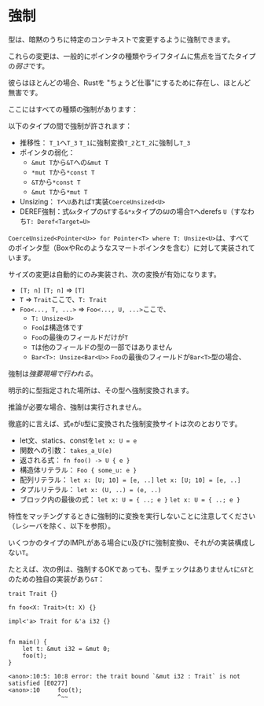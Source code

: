 # <!--Coercions--> 強制

<!--Types can implicitly be coerced to change in certain contexts.-->
型は、暗黙のうちに特定のコンテキストで変更するように強制できます。
<!--These changes are generally just *weakening* of types, largely focused around pointers and lifetimes.-->
これらの変更は、一般的にポインタの種類やライフタイムに焦点を当てたタイプの*弱さ*です。
<!--They mostly exist to make Rust "just work"in more cases, and are largely harmless.-->
彼らはほとんどの場合、Rustを "ちょうど仕事"にするために存在し、ほとんど無害です。

<!--Here's all the kinds of coercion:-->
ここにはすべての種類の強制があります：

<!--Coercion is allowed between the following types:-->
以下のタイプの間で強制が許されます：

* <!--Transitivity: `T_1` to `T_3` where `T_1` coerces to `T_2` and `T_2` coerces to `T_3`-->
   推移性： `T_1`へ`T_3` `T_1`に強制変換`T_2`と`T_2`に強制し`T_3`
* <!--Pointer Weakening:-->
   ポインタの弱化：
    * <!--`&mut T` to `&T`-->
       `&mut T`から`&T`への`&mut T`
    * <!--`*mut T` to `*const T`-->
       `*mut T`から`*const T`
    * <!--`&T` to `*const T`-->
       `&T`から`*const T`
    * <!--`&mut T` to `*mut T`-->
       `&mut T`から`*mut T`
* <!--Unsizing: `T` to `U` if `T` implements `CoerceUnsized<U>`-->
   Unsizing： `T`へ`U`あれば`T`実装`CoerceUnsized<U>`
* <!--Deref coercion: Expression `&x` of type `&T` to `&*x` of type `&U` if `T` derefs to `U` (ie `T: Deref<Target=U>`)-->
   DEREF強制：式`&x`タイプの`&T`する`&*x`タイプの`&U`の場合`T`へderefs `U`（すなわち`T: Deref<Target=U>`

<!--`CoerceUnsized<Pointer<U>> for Pointer<T> where T: Unsize<U>` is implemented for all pointer types (including smart pointers like Box and Rc).-->
`CoerceUnsized<Pointer<U>> for Pointer<T> where T: Unsize<U>`は、すべてのポインタ型（BoxやRcのようなスマートポインタを含む）に対して実装されています。
<!--Unsize is only implemented automatically, and enables the following transformations:-->
サイズの変更は自動的にのみ実装され、次の変換が有効になります。

* `[T; n]` <!--`[T; n]` => `[T]`-->
   `[T; n]` => `[T]`
* <!--`T` => `Trait` where `T: Trait`-->
   `T` => `Trait`ここで、`T: Trait`
* <!--`Foo<..., T, ...>` => `Foo<..., U, ...>` where:-->
   `Foo<..., T, ...>` => `Foo<..., U, ...>`ここで、
    * `T: Unsize<U>`
    * <!--`Foo` is a struct-->
       `Foo`は構造体です
    * <!--Only the last field of `Foo` has type involving `T`-->
       `Foo`の最後のフィールドだけが`T`
    * <!--`T` is not part of the type of any other fields-->
       `T`は他のフィールドの型の一部ではありません
    * <!--`Bar<T>: Unsize<Bar<U>>`, if the last field of `Foo` has type `Bar<T>`-->
       `Bar<T>: Unsize<Bar<U>>` `Foo`の最後のフィールドが`Bar<T>`型の場合、

<!--Coercions occur at a *coercion site*.-->
強制は*強要現場で行われる*。
<!--Any location that is explicitly typed will cause a coercion to its type.-->
明示的に型指定された場所は、その型へ強制変換されます。
<!--If inference is necessary, the coercion will not be performed.-->
推論が必要な場合、強制は実行されません。
<!--Exhaustively, the coercion sites for an expression `e` to type `U` are:-->
徹底的に言えば、式`e`が`U`型に変換された強制変換サイトは次のとおりです。

* <!--let statements, statics, and consts: `let x: U = e`-->
   let文、statics、constを`let x: U = e`
* <!--Arguments to functions: `takes_a_U(e)`-->
   関数への引数： `takes_a_U(e)`
* <!--Any expression that will be returned: `fn foo() -> U { e }`-->
   返される式： `fn foo() -> U { e }`
* <!--Struct literals: `Foo { some_u: e }`-->
   構造体リテラル： `Foo { some_u: e }`
* <!--Array literals: `let x: [U; 10] = [e, ..]`-->
   配列リテラル： `let x: [U; 10] = [e, ..]`
`let x: [U; 10] = [e, ..]`
* <!--Tuple literals: `let x: (U, ..) = (e, ..)`-->
   タプルリテラル： `let x: (U, ..) = (e, ..)`
* <!--The last expression in a block: `let x: U = { ..; e }`-->
   ブロック内の最後の式： `let x: U = { ..; e }`
`let x: U = { ..; e }`

<!--Note that we do not perform coercions when matching traits (except for receivers, see below).-->
特性をマッチングするときに強制的に変換を実行しないことに注意してください（レシーバを除く、以下を参照）。
<!--If there is an impl for some type `U` and `T` coerces to `U`, that does not constitute an implementation for `T`.-->
いくつかのタイプのIMPLがある場合に`U`及び`T`に強制変換`U`、それがの実装構成しない`T`。
<!--For example, the following will not type check, even though it is OK to coerce `t` to `&T` and there is an impl for `&T`:-->
たとえば、次の例は、強制するOKであっても、型チェックはありません`t`に`&T`とのための独自の実装があり`&T`：

```rust,ignore
trait Trait {}

fn foo<X: Trait>(t: X) {}

impl<'a> Trait for &'a i32 {}


fn main() {
    let t: &mut i32 = &mut 0;
    foo(t);
}
```

```text
<anon>:10:5: 10:8 error: the trait bound `&mut i32 : Trait` is not satisfied [E0277]
<anon>:10     foo(t);
              ^~~
```
